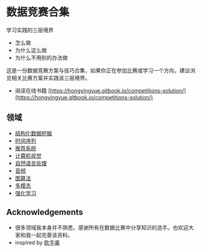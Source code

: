 # 数据竞赛合集

学习实践的三层境界
- 怎么做
- 为什么这么做
- 为什么不用别的办法做


这是一份数据竞赛方案与技巧合集，如果你正在参加比赛或学习一个方向，建议浏览相关比赛方案并实践该三层境界。<br>

- 阅读在线书籍 [https://hongyingyue.gitbook.io/competitions-solution/](https://hongyingyue.gitbook.io/competitions-solution/)

## 领域

- [结构化数据挖掘](./01_数据挖掘/案例.md)
- [时间序列](./02_时间序列/案例.md)
- [推荐系统](./03_推荐系统/案例.md)
- [计算机视觉](./04_计算机视觉/案例.md)
- [自然语言处理](./05_自然语言处理/案例.md)
- [音频](./06_音频/案例.md)
- [图算法](./07_图算法/案例.md)
- [多模态](./08_多模态/案例.md)
- [强化学习](./09_强化学习/案例.md)

## Acknowledgements

- 很多领域我本身并不熟悉，感谢所有在数据比赛中分享知识的选手。也欢迎大家和我一起完善该资料。
- inspired by [砍手豪](https://www.zhihu.com/column/c_32887913)
